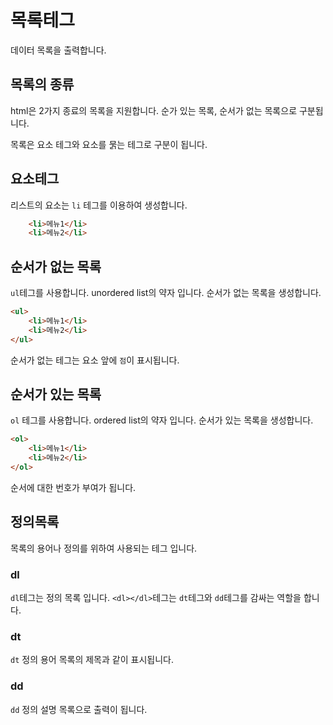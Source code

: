 # 목록테그
데이터 목록을 출력합니다.

## 목록의 종류
html은 2가지 종료의 목록을 지원합니다. 순가 있는 목록, 순서가 없는 목록으로 구분됩니다.

목록은 요소 테그와 요소를 묽는 테그로 구분이 됩니다.

## 요소테그
리스트의 요소는 `li` 테그를 이용하여 생성합니다.

```html
    <li>메뉴1</li>
    <li>메뉴2</li>
```

## 순서가 없는 목록
`ul`테그를 사용합니다. unordered list의 약자 입니다.
순서가 없는 목록을 생성합니다.

```html
<ul>
    <li>메뉴1</li>
    <li>메뉴2</li>
</ul>
```

순서가 없는 테그는 요소 앞에 `점`이 표시됩니다.

## 순서가 있는 목록
`ol` 테그를 사용합니다. ordered list의 약자 입니다.
순서가 있는 목록을 생성합니다.

```html
<ol>
    <li>메뉴1</li>
    <li>메뉴2</li>
</ol>
```

순서에 대한 번호가 부여가 됩니다.

## 정의목록
목록의 용어나 정의를 위하여 사용되는 테그 입니다.

### dl
`dl`테그는 정의 목록 입니다. `<dl></dl>`테그는 `dt`테그와 `dd`테그를 감싸는 역할을 합니다.

### dt
`dt` 정의 용어
목록의 제목과 같이 표시됩니다.

### dd
`dd` 정의 설명
목록으로 출력이 됩니다.


